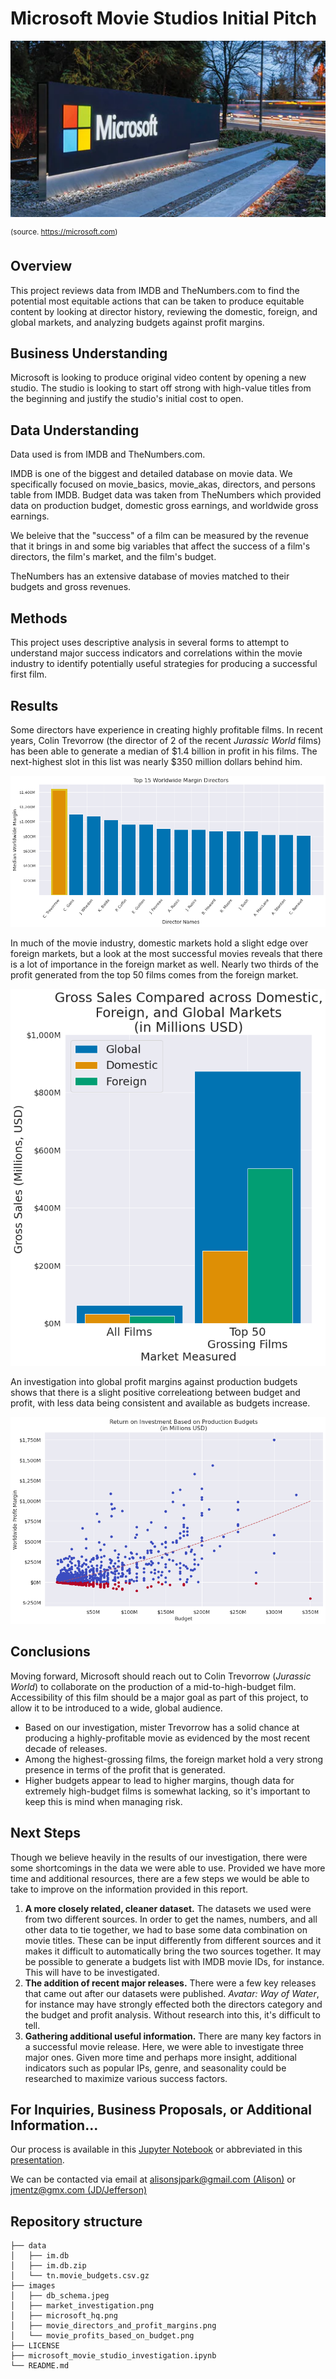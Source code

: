 # Microsoft Movie Studios Initial Pitch

![Microsoft HQ, Redmond, WA](images/microsoft_hq.png)

<sup>(source. https://microsoft.com)</sup>

## Overview
This project reviews data from IMDB and TheNumbers.com to find the potential most equitable actions that can be taken to produce equitable content by looking at director history, reviewing the domestic, foreign, and global markets, and analyzing budgets against profit margins.

## Business Understanding
Microsoft is looking to produce original video content by opening a new studio. The studio is looking to start off strong with high-value titles from the beginning and justify the studio's initial cost to open.

## Data Understanding

Data used is from IMDB and TheNumbers.com.

IMDB is one of the biggest and detailed database on movie data. We specifically focused on movie_basics, movie_akas, directors, and persons table from IMDB. Budget data was taken from TheNumbers which provided data on production budget, domestic gross earnings, and worldwide gross earnings. 

We beleive that the "success" of a film can be measured by the revenue that it brings in and some big variables that affect the success of a film's directors, the film's market, and the film's budget.

TheNumbers has an extensive database of movies matched to their budgets and gross revenues.

## Methods

This project uses descriptive analysis in several forms to attempt to understand major success indicators and correlations within the movie industry to identify potentially useful strategies for producing a successful first film.


## Results

Some directors have experience in creating highly profitable films. In recent years, Colin Trevorrow (the director of 2 of the recent _Jurassic World_ films) has been able to generate a median of \$1.4 billion in profit in his films. The next-highest slot in this list was nearly \$350 million dollars behind him.

![Among the top 15 movie directors, Colin Trevorrow leads in median profit margin substantially](images/movie_directors_and_profit_margins.png)

In much of the movie industry, domestic markets hold a slight edge over foreign markets, but a look at the most successful movies reveals that there is a lot of importance in the foreign market as well. Nearly two thirds of the profit generated from the top 50 films comes from the foreign market.

![On median, domestic markets seem to slightly out-perform foreign markets in terms of movie gross, but in the top-performing films, foreign markets dominate.](images/market_investigation.png)

An investigation into global profit margins against production budgets shows that there is a slight positive correleationg between budget and profit, with less data being consistent and available as budgets increase.

![According to the available data, profits on movies increase as budgets increase. Our dataset shows no obvious point of diminishing returns, though the data becomes more becomes more scarce at higher budgets.](images/movie_profits_based_on_budget.png)




## Conclusions

Moving forward, Microsoft should reach out to Colin Trevorrow (_Jurassic World_) to collaborate on the production of a mid-to-high-budget film. Accessibility of this film should be a major goal as part of this project, to allow it to be introduced to a wide, global audience.

- Based on our investigation, mister Trevorrow has a solid chance at producing a highly-profitable movie as evidenced by the most recent decade of releases.
- Among the highest-grossing films, the foreign market hold a very strong presence in terms of the profit that is generated.
- Higher budgets appear to lead to higher margins, though data for extremely high-budget films is somewhat lacking, so it's important to keep this is mind when managing risk.

## Next Steps

Though we believe heavily in the results of our investigation, there were some shortcomings in the data we were able to use. Provided we have more time and additional resources, there are a few steps we would be able to take to improve on the information provided in this report.

1. **A more closely related, cleaner dataset.** The datasets we used were from two different sources. In order to get the names, numbers, and all other data to tie together, we had to base some data combination on movie titles. These can be input differently from different sources and it makes it difficult to automatically bring the two sources together. It may be possible to generate a budgets list with IMDB movie IDs, for instance. This will have to be investigated.
2. **The addition of recent major releases.** There were a few key releases that came out after our datasets were published. _Avatar: Way of Water_, for instance may have strongly effected both the directors category and the budget and profit analysis. Without research into this, it's difficult to tell.
3. **Gathering additional useful information.** There are many key factors in a successful movie release. Here, we were able to investigate three major ones. Given more time and perhaps more insight, additional indicators such as popular IPs, genre, and seasonality could be researched to maximize various success factors.

## For Inquiries, Business Proposals, or Additional Information...

Our process is available in this [Jupyter Notebook](./microsoft_movie_studio_investigation.ipynb) or abbreviated in this [presentation](./REPLACE_ME.pdf).

We can be contacted via email at [alisonsjpark@gmail.com \(Alison\)](mailto:alisonsjpark@gmail.com) or [jmentz@gmx.com \(JD/Jefferson\)](mailto:jmentz@gmx.com)


## Repository structure

```
├── data
│   ├── im.db
│   ├── im.db.zip
│   └── tn.movie_budgets.csv.gz
├── images
│   ├── db_schema.jpeg
│   ├── market_investigation.png
│   ├── microsoft_hq.png
│   ├── movie_directors_and_profit_margins.png
│   └── movie_profits_based_on_budget.png
├── LICENSE
├── microsoft_movie_studio_investigation.ipynb
└── README.md
```


